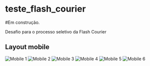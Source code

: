 # teste_flash_courier

#Em construção.

Desafio para o processo seletivo da Flash Courier

## Layout mobile
![Mobile 1](https://github.com/dimasmikael/teste_flash_courier/blob/master/lib/screenshots_app/splascreen.jpg)
![Mobile 2](https://github.com/dimasmikael/teste_flash_courier/blob/master/lib/screenshots_app/login.jpg) 
![Mobile 3](https://github.com/dimasmikael/teste_flash_courier/blob/master/lib/screenshots_app/home.jpg)
![Mobile 4](https://github.com/dimasmikael/teste_flash_courier/blob/master/lib/screenshots_app/form.jpg)
![Mobile 5](https://github.com/dimasmikael/teste_flash_courier/blob/master/lib/screenshots_app/save_form.jpg)
![Mobile 6](https://github.com/dimasmikael/teste_flash_courier/blob/master/lib/screenshots_app/logout.jpg)

